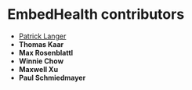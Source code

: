 # EmbedHealth contributors

* [Patrick Langer](patricklanger.com)
* **Thomas Kaar**
* **Max Rosenblattl**
* **Winnie Chow**
* **Maxwell Xu**
* **Paul Schmiedmayer**